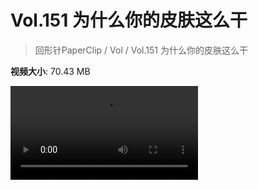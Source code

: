 # Vol.151 为什么你的皮肤这么干

> 回形针PaperClip / Vol / Vol.151 为什么你的皮肤这么干

**视频大小**: 70.43 MB

<div class="video"><video src="https://file.hsyhx.top/archive/PaperClip/Vol/151.mp4" controls preload>🤔 您的浏览器不支持 video 标签</video></div>